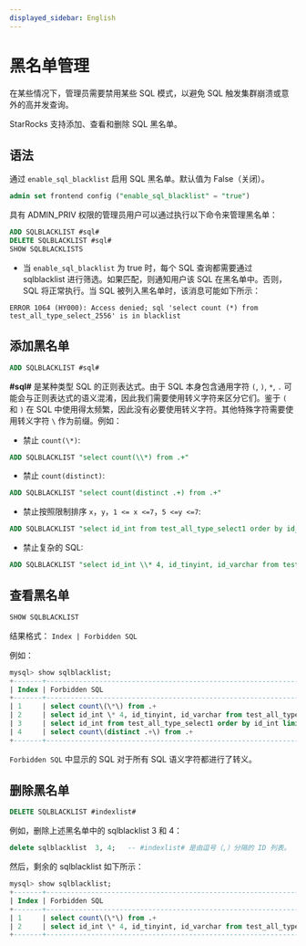 ```yaml
---
displayed_sidebar: English
---
```


# 黑名单管理

在某些情况下，管理员需要禁用某些 SQL 模式，以避免 SQL 触发集群崩溃或意外的高并发查询。

StarRocks 支持添加、查看和删除 SQL 黑名单。

## 语法

通过 `enable_sql_blacklist` 启用 SQL 黑名单。默认值为 False（关闭）。

~~~sql
admin set frontend config ("enable_sql_blacklist" = "true")
~~~

具有 ADMIN_PRIV 权限的管理员用户可以通过执行以下命令来管理黑名单：

~~~sql
ADD SQLBLACKLIST #sql# 
DELETE SQLBLACKLIST #sql# 
SHOW SQLBLACKLISTS  
~~~

* 当 `enable_sql_blacklist` 为 true 时，每个 SQL 查询都需要通过 sqlblacklist 进行筛选。如果匹配，则通知用户该 SQL 在黑名单中。否则，SQL 将正常执行。当 SQL 被列入黑名单时，该消息可能如下所示：

`ERROR 1064 (HY000): Access denied; sql 'select count (*) from test_all_type_select_2556' is in blacklist`

## 添加黑名单

~~~sql
ADD SQLBLACKLIST #sql#
~~~

**#sql#** 是某种类型 SQL 的正则表达式。由于 SQL 本身包含通用字符 `(`, `)`, `*`, `.` 可能会与正则表达式的语义混淆，因此我们需要使用转义字符来区分它们。鉴于 `(` 和 `)` 在 SQL 中使用得太频繁，因此没有必要使用转义字符。其他特殊字符需要使用转义字符 `\` 作为前缀。例如：

* 禁止 `count(\*)`:

~~~sql
ADD SQLBLACKLIST "select count(\\*) from .+"
~~~

* 禁止 `count(distinct)`:

~~~sql
ADD SQLBLACKLIST "select count(distinct .+) from .+"
~~~

* 禁止按照限制排序 `x`，`y`，`1 <= x <=7`，`5 <=y <=7`:

~~~sql
ADD SQLBLACKLIST "select id_int from test_all_type_select1 order by id_int limit [1-7], [5-7]"
~~~

* 禁止复杂的 SQL:

~~~sql
ADD SQLBLACKLIST "select id_int \\* 4, id_tinyint, id_varchar from test_all_type_nullable except select id_int, id_tinyint, id_varchar from test_basic except select (id_int \\* 9 \\- 8) \\/ 2, id_tinyint, id_varchar from test_all_type_nullable2 except select id_int, id_tinyint, id_varchar from test_basic_nullable"
~~~

## 查看黑名单

~~~sql
SHOW SQLBLACKLIST
~~~

结果格式： `Index | Forbidden SQL`

例如：

~~~sql
mysql> show sqlblacklist;
+-------+--------------------------------------------------------------------------------------------------------------------------------------------------------------------------------------------------------------------------------------------------------------------------------------------------------+
| Index | Forbidden SQL                                                                                                                                                                                                                                                                                          |
+-------+--------------------------------------------------------------------------------------------------------------------------------------------------------------------------------------------------------------------------------------------------------------------------------------------------------+
| 1     | select count\(\*\) from .+                                                                                                                                                                                                                                                                             |
| 2     | select id_int \* 4, id_tinyint, id_varchar from test_all_type_nullable except select id_int, id_tinyint, id_varchar from test_basic except select \(id_int \* 9 \- 8\) \/ 2, id_tinyint, id_varchar from test_all_type_nullable2 except select id_int, id_tinyint, id_varchar from test_basic_nullable |
| 3     | select id_int from test_all_type_select1 order by id_int limit [1-7], [5-7]                                                                                                                                                                                                                            |
| 4     | select count\(distinct .+\) from .+                                                                                                                                                                                                                                                                    |
+-------+--------------------------------------------------------------------------------------------------------------------------------------------------------------------------------------------------------------------------------------------------------------------------------------------------------+

~~~

`Forbidden SQL` 中显示的 SQL 对于所有 SQL 语义字符都进行了转义。

## 删除黑名单

~~~sql
DELETE SQLBLACKLIST #indexlist#
~~~

例如，删除上述黑名单中的 sqlblacklist 3 和 4：

~~~sql
delete sqlblacklist  3, 4;   -- #indexlist# 是由逗号（,）分隔的 ID 列表。
~~~

然后，剩余的 sqlblacklist 如下所示：

~~~sql
mysql> show sqlblacklist;
+-------+--------------------------------------------------------------------------------------------------------------------------------------------------------------------------------------------------------------------------------------------------------------------------------------------------------+
| Index | Forbidden SQL                                                                                                                                                                                                                                                                                          |
+-------+--------------------------------------------------------------------------------------------------------------------------------------------------------------------------------------------------------------------------------------------------------------------------------------------------------+
| 1     | select count\(\*\) from .+                                                                                                                                                                                                                                                                             |
| 2     | select id_int \* 4, id_tinyint, id_varchar from test_all_type_nullable except select id_int, id_tinyint, id_varchar from test_basic except select \(id_int \* 9 \- 8\) \/ 2, id_tinyint, id_varchar from test_all_type_nullable2 except select id_int, id_tinyint, id_varchar from test_basic_nullable |
+-------+--------------------------------------------------------------------------------------------------------------------------------------------------------------------------------------------------------------------------------------------------------------------------------------------------------+

~~~
